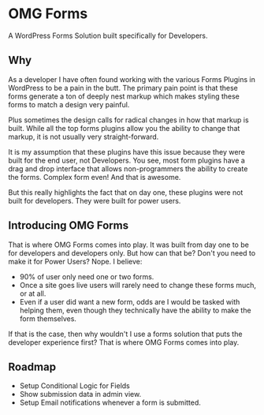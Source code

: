 # OMG Forms

A WordPress Forms Solution built specifically for Developers.

## Why
As a developer I have often found working with the various Forms Plugins in WordPress to be a pain in the butt. The primary pain point is that these forms generate a ton of deeply nest markup which makes styling these forms to match a design very painful.

Plus sometimes the design calls for radical changes in how that markup is built. While all the top forms plugins allow you the ability to change that markup, it is not usually very straight-forward. 

It is my assumption that these plugins have this issue because they were built for the end user, not Developers. You see, most form plugins have a drag and drop interface that allows non-programmers the ability to create the forms. Complex form even! And that is awesome.

But this really highlights the fact that on day one, these plugins were not built for developers. They were built for power users.

## Introducing OMG Forms
That is where OMG Forms comes into play. It was built from day one to be for developers and developers only. But how can that be? Don't you need to make it for Power Users? Nope. 
I believe:
  - 90% of user only need one or two forms.
  - Once a site goes live users will rarely need to change these forms much, or at all.
  - Even if a user did want a new form, odds are I would be tasked with helping them, even though they technically have the ability to make the form themselves.

If that is the case, then why wouldn't I use a forms solution that puts the developer experience first? That is where OMG Forms comes into play.

## Roadmap
  - Setup Conditional Logic for Fields
  - Show submission data in admin view.
  - Setup Email notifications whenever a form is submitted.

